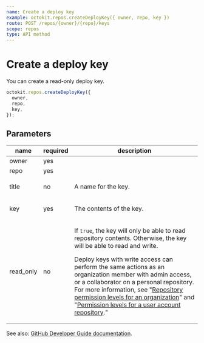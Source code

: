 ```yaml
---
name: Create a deploy key
example: octokit.repos.createDeployKey({ owner, repo, key })
route: POST /repos/{owner}/{repo}/keys
scope: repos
type: API method
---
```


# Create a deploy key

You can create a read-only deploy key.

```js
octokit.repos.createDeployKey({
  owner,
  repo,
  key,
});
```

## Parameters

<table>
  <thead>
    <tr>
      <th>name</th>
      <th>required</th>
      <th>description</th>
    </tr>
  </thead>
  <tbody>
    <tr><td>owner</td><td>yes</td><td>

</td></tr>
<tr><td>repo</td><td>yes</td><td>

</td></tr>
<tr><td>title</td><td>no</td><td>

A name for the key.

</td></tr>
<tr><td>key</td><td>yes</td><td>

The contents of the key.

</td></tr>
<tr><td>read_only</td><td>no</td><td>

If `true`, the key will only be able to read repository contents. Otherwise, the key will be able to read and write.

Deploy keys with write access can perform the same actions as an organization member with admin access, or a collaborator on a personal repository. For more information, see "[Repository permission levels for an organization](https://help.github.com/articles/repository-permission-levels-for-an-organization/)" and "[Permission levels for a user account repository](https://help.github.com/articles/permission-levels-for-a-user-account-repository/)."

</td></tr>
  </tbody>
</table>

See also: [GitHub Developer Guide documentation](https://docs.github.com/rest/reference/repos#create-a-deploy-key).
